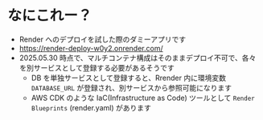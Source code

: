 # なにこれー？

- Render へのデプロイを試した際のダミーアプリです
- https://render-deploy-w0y2.onrender.com/
- 2025.05.30 時点で、マルチコンテナ構成はそのままデプロイ不可で、各々を別サービスとして登録する必要があるそうです
  - DB を単独サービスとして登録すると、Rrender 内に環境変数 `DATABASE_URL` が登録され、別サービスから参照可能になります
  - AWS CDK のような IaC(Infrastructure as Code) ツールとして `Render Blueprints` (render.yaml) があります
